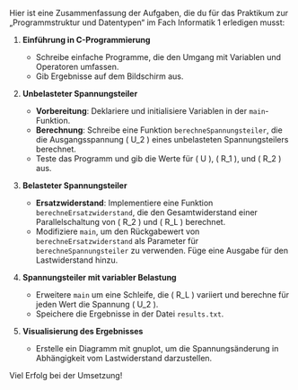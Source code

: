 Hier ist eine Zusammenfassung der Aufgaben, die du für das Praktikum zur „Programmstruktur und Datentypen“ im Fach Informatik 1 erledigen musst:

1. **Einführung in C-Programmierung**

   - Schreibe einfache Programme, die den Umgang mit Variablen und Operatoren umfassen.
   - Gib Ergebnisse auf dem Bildschirm aus.

2. **Unbelasteter Spannungsteiler**

   - **Vorbereitung**: Deklariere und initialisiere Variablen in der `main`-Funktion.
   - **Berechnung**: Schreibe eine Funktion `berechneSpannungsteiler`, die die Ausgangsspannung \( U_2 \) eines unbelasteten Spannungsteilers berechnet.
   - Teste das Programm und gib die Werte für \( U \), \( R_1 \), und \( R_2 \) aus.

3. **Belasteter Spannungsteiler**

   - **Ersatzwiderstand**: Implementiere eine Funktion `berechneErsatzwiderstand`, die den Gesamtwiderstand einer Parallelschaltung von \( R_2 \) und \( R_L \) berechnet.
   - Modifiziere `main`, um den Rückgabewert von `berechneErsatzwiderstand` als Parameter für `berechneSpannungsteiler` zu verwenden. Füge eine Ausgabe für den Lastwiderstand hinzu.

4. **Spannungsteiler mit variabler Belastung**

   - Erweitere `main` um eine Schleife, die \( R_L \) variiert und berechne für jeden Wert die Spannung \( U_2 \).
   - Speichere die Ergebnisse in der Datei `results.txt`.

5. **Visualisierung des Ergebnisses**
   - Erstelle ein Diagramm mit gnuplot, um die Spannungsänderung in Abhängigkeit vom Lastwiderstand darzustellen.

Viel Erfolg bei der Umsetzung!
